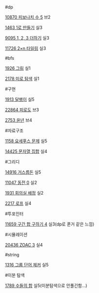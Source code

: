 #dp

[10870 피보나치 수 5](https://www.acmicpc.net/problem/10870)  브2

[1463 1로 만들기](https://www.acmicpc.net/problem/1463) 실3

[9095 1, 2, 3 더하기](https://www.acmicpc.net/problem/9095) 실3

[11726 2×n 타일링](https://www.acmicpc.net/problem/11726) 실3

#bfs

[1926 그림](https://www.acmicpc.net/problem/1926) 실1

[2178 미로 탐색](https://www.acmicpc.net/problem/2178) 실1

#구현

[1913 달팽이](https://www.acmicpc.net/problem/1913) 실5

[22864 피로도](https://www.acmicpc.net/problem/22864) 브3

[2753 윤년](https://www.acmicpc.net/problem/2753) 브4

#자료구조

[1158 요세푸스 문제](https://www.acmicpc.net/problem/1158) 실5

[14425 문자열 집합](https://www.acmicpc.net/problem/14425) 실4

#그리디

[14916 거스름돈](https://www.acmicpc.net/submit/14916/35024217) 실5

[11047 동전 0](https://www.acmicpc.net/problem/11047) 실2

[1931 회의실 배정](https://www.acmicpc.net/problem/1931) 실2

[2217 로프](https://www.acmicpc.net/problem/2217) 실4

#투포인터

[11659 구간 합 구하기 4](https://www.acmicpc.net/problem/11659) 실3(dp로 푼거 같은 느낌)

#시뮬레이션

[20436 ZOAC 3](https://www.acmicpc.net/problem/20436) 실4

#string

[1316 그룹 단어 체커](https://www.acmicpc.net/problem/1316) 실5

#이분 탐색

[1789 수들의 합](https://www.acmicpc.net/problem/1789) 실5(이분탐색으로 안풀긴함...)



